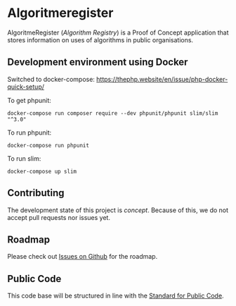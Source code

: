 # Algoritmeregister

AlgoritmeRegister (*Algorithm Registry*) is a Proof of Concept application that stores information on uses of algorithms in public organisations.

## Development environment using Docker

Switched to docker-compose: https://thephp.website/en/issue/php-docker-quick-setup/

To get phpunit:

`docker-compose run composer require --dev phpunit/phpunit slim/slim "^3.0"`

To run phpunit:

`docker-compose run phpunit`

To run slim:

`docker-compose up slim`

## Contributing

The development state of this project is *concept*. Because of this, we do not accept pull requests nor issues yet.

## Roadmap

Please check out [Issues on Github](https://github.com/tiltshiftnl/algoritmeregister/issues) for the roadmap.

## Public Code

This code base will be structured in line with the [Standard for Public Code](https://standard.publiccode.net/).
